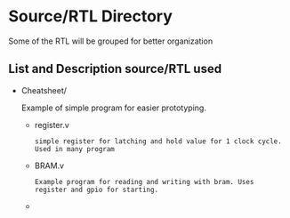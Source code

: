 # Source/RTL Directory

Some of the RTL will be grouped for better organization

## List and Description source/RTL used

- Cheatsheet/

  Example of simple program for easier prototyping.

  - register.v

    `simple register for latching and hold value for 1 clock cycle. Used in many program`

  - BRAM.v

    `Example program for reading and writing with bram. Uses register and gpio for starting.`

  -
